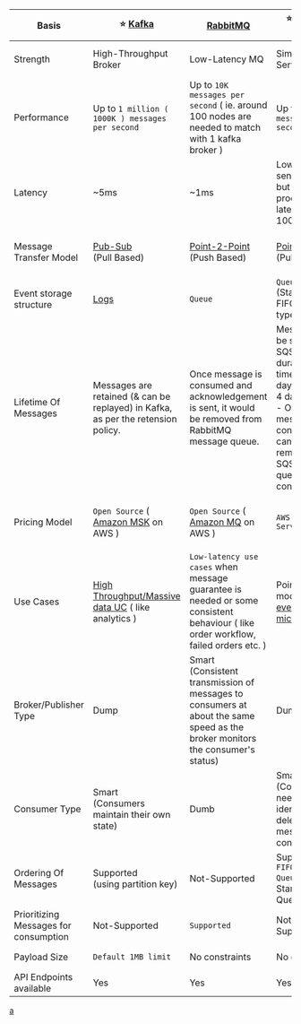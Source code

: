 
| Basis                                 | :star: [Kafka](Kafka.md)                                                                     | [RabbitMQ](RabbitMQ.md)                                                                                                            | :star:[Amazon SQS](../../2_AWSComponents/5_MessageBrokerServices/AmazonSQS.md)                                                                                                   | [Amazon SNS](../../2_AWSComponents/5_MessageBrokerServices/AmazonSNS.md)                                                                  | [Amazon EventBridge](../../2_AWSComponents/5_MessageBrokerServices/AmazonEventBridge.md) | [Active MQ](ActiveMQ.md)                                                                                                                                    |
|---------------------------------------|----------------------------------------------------------------------------------------------|------------------------------------------------------------------------------------------------------------------------------------|----------------------------------------------------------------------------------------------------------------------------------------------------------------------------------|-------------------------------------------------------------------------------------------------------------------------------------------|------------------------------------------------------------------------------------------|-------------------------------------------------------------------------------------------------------------------------------------------------------------|
|  Strength                             | High-Throughput Broker                                                                       | Low-Latency MQ                                                                                                                     | Simple Queue Service                                                                                                                                                             | Push-Notification-Based-Broker                                                                                                            | Rule-Based-Targeting-Broker                                                              | Enterprise-Based MQ                                                                                                                                         |
|  Performance                          | Up to `1 million ( 1000K ) messages per second`                                              | Up to `10K messages per second` ( ie. around 100 nodes are needed to match with 1 kafka broker )                                   | Up to `30K messages per second`                                                                                                                                                  |
|  Latency                              | ~5ms                                                                                         | ~1ms                                                                                                                               | Low message send latency, but processing latency as 100ms-1sec                                                                                                                   |
|  Message Transfer Model               | [Pub-Sub](../4_MessageBrokers#publisher-subscriber-model-pubsub) <br>(Pull Based)            | [Point-2-Point](../4_MessageBrokers#point-to-point-model-message-queuing) <br>(Push Based)                                         | [Point-2-Point](../4_MessageBrokers#point-to-point-model-message-queuing) <br>(Pull Based)                                                                                       | [Pub-Sub](../4_MessageBrokers#publisher-subscriber-model-pubsub) <br>(Push Based, through push notification)                              | [Pub-Sub](../4_MessageBrokers#publisher-subscriber-model-pubsub) <br>(Push Based)        | Both [Point-2-Point](../4_MessageBrokers#point-to-point-model-message-queuing) & [Pub-Sub](../4_MessageBrokers#publisher-subscriber-model-pubsub) supported |
|  Event storage structure              | [Logs](../0_SystemGlossaries/Append-Only.md)                                                 | `Queue`                                                                                                                            | `Queue` <br>(Standard or FIFO Queue types)                                                                                                                                       | `Topic`                                                                                                                                   | `Event Bus`                                                                              | `Queue`                                                                                                                                                     |
|  Lifetime Of Messages                 | Messages are retained (& can be replayed) in Kafka, as per the retension policy.             | Once message is consumed and acknowledgement is sent, it would be removed from RabbitMQ message queue.                             | Message can be stored in SQS for short duration of time ( max 14 days, default 4 days ). <br>- Once message is consumed, it can be removed from SQS message queue (by consumer). | No persistence. <br> - When an SNS Topic receives an event notification, it is broadcasted to all Subscribers.                            | Event would be removed once consumed<br>-Events can also be archived, to replay later.   | Message would be removed once consumed.                                                                                                                     |
|  Pricing Model                        | `Open Source` ( [Amazon MSK](../../2_AWSComponents/5_MessageBrokerServices/AmazonMSK.md) on AWS ) | `Open Source` ( [Amazon MQ](../../2_AWSComponents/5_MessageBrokerServices/AmazonMQ.md) on AWS )                                    | `AWS Managed Service`                                                                                                                                                            | `AWS Managed Service`                                                                                                                     | `AWS Managed Service`                                                                    | `Open Source` ( [Amazon MQ](src/2_AWSComponents/5_MessageBrokerServices/AmazonMQ.md) on AWS )                                                               |
|  Use Cases                            | [High Throughput/Massive data UC](../0_SystemGlossaries/LatencyThroughput.md) ( like analytics ) | `Low-latency use cases` when message guarantee is needed or some consistent behaviour ( like order workflow, failed orders etc. )  | Point-2-Point modeling in [event-driven microservices](../0_SystemGlossaries/EventDrivenArchitecture.md).                                                                        | Notification (Email/Push) to person, Pub-Sub modeling for [event-driven microservices](../0_SystemGlossaries/EventDrivenArchitecture.md). | [Event-driven microservices](../0_SystemGlossaries/EventDrivenArchitecture.md)           |
|  Broker/Publisher Type                | Dump                                                                                         | Smart <br/>(Consistent transmission of messages to consumers at about the same speed as the broker monitors the consumer's status) | Dump                                                                                                                                                                             | Smart                                                                                                                                     | Smart                                                                                    | Dump                                                                                                                                                        |
|  Consumer Type                        | Smart <br/>(Consumers maintain their own state)                                              | Dumb                                                                                                                               | Smart <br/>(Consumers need to be identical & delete message once consumed)                                                                                                       | Dump <br/>(Consumers might be processing messages in the different way)                                                                   | Dump<br/>(Consumers might be processing messages in the different way)                   | Smart                                                                                                                                                       |
|  Ordering Of Messages                 | Supported <br/>(using partition key)                                                         | Not-Supported                                                                                                                      | Supported in `FIFO SQS Queues` ( not in Standard SQS Queues )                                                                                                                    | Supported in `FIFO SNS Topics`                                                                                                            | - |                                                                                                                                                             |
|  Prioritizing Messages for consumption | Not-Supported                                                                                | `Supported`                                                                                                                        | Not-Supported                                                                                                                                                                    | Not-Supported                                                                                                                             |
|  Payload Size                         | `Default 1MB limit`                                                                          | No constraints                                                                                                                     | No constraints                                                                                                                                                                   | No constraints                                                                                                                            | No constraints                                                                           | No constraints                                                                                                                                              |
|  API Endpoints available              | Yes                                                                                          | Yes                                                                                                                                | Yes                                                                                                                                                                              | Yes                                                                                                                                       | Yes                                                                                      | Yes                                                                                                                                                         |

[a](../0_SystemGlossaries/EventDrivenArchitecture.md)